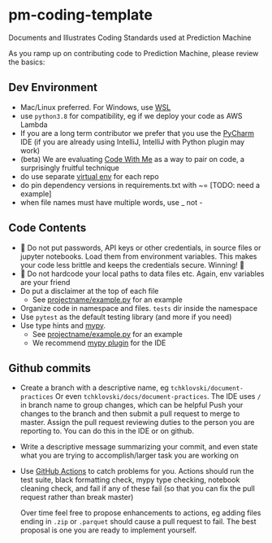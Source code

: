 # pm-coding-template
Documents and Illustrates Coding Standards used at Prediction Machine

As you ramp up on contributing code to Prediction Machine, 
please review the basics:

## Dev Environment
* Mac/Linux preferred. For Windows, use [WSL](https://docs.microsoft.com/en-us/windows/wsl/install-win10)
* use `python3.8` for compatibility, eg if we deploy your code as AWS Lambda
* If you are a long term contributor we prefer that you use the
  [PyCharm](https://www.jetbrains.com/pycharm/) IDE (if you are already
  using IntelliJ, IntelliJ with Python plugin may work)
* (beta) We are evaluating [Code With Me](https://plugins.jetbrains.com/plugin/14896-code-with-me)
as a way to pair on code, a surprisingly fruitful technique
* do use separate [virtual env](https://docs.python.org/3/library/venv.html) for each repo
* do pin dependency versions in requirements.txt with ~= [TODO: need a example]
* when file names must have multiple words, use _ not -

## Code Contents
* 🛑 Do not put passwords, API keys or other credentials, in source files or
  jupyter notebooks. Load them from environment variables. This makes your code
  less brittle and keeps the credentials secure. Winning! 🙌
* 🛑 Do not hardcode your local paths to data files etc. Again, env variables
  are your friend
* Do put a disclaimer at the top of each file
  * See [projectname/example.py](projectname/example.py) for an example
* Organize code in namespace and files. `tests` dir inside the namespace
* Use `pytest` as the default testing library (and more if you need)
* Use type hints and [mypy](https://mypy.readthedocs.io/en/stable/).
   * See [projectname/example.py](projectname/example.py) for an example
   * We recommend [mypy plugin](https://plugins.jetbrains.com/plugin/11086-mypy)
     for the IDE

## Github commits
* Create a branch with a descriptive name, eg `tchklovski/document-practices`
  Or even `tchklovski/docs/document-practices`. The IDE uses `/` in branch
  name to group changes, which can be helpful
  Push your changes to the branch and then submit a pull request to merge to
  master. Assign the pull request reviewing duties to the person you are
  reporting to. You can do this in the IDE or on github.
* Write a descriptive message summarizing your commit, and even state what
  you are trying to accomplish/larger task you are working on
* Use [GitHub Actions](https://docs.github.com/en/actions) to catch problems for
  you. Actions should run the test suite, black formatting check, mypy type
  checking, notebook cleaning check, and fail if any of these fail (so that you
  can fix the pull request rather than break master)
  
  Over time feel free to propose enhancements to actions, eg adding files ending
  in `.zip` or `.parquet` should cause a pull request to fail. The best
  proposal is one you are ready to implement yourself.
